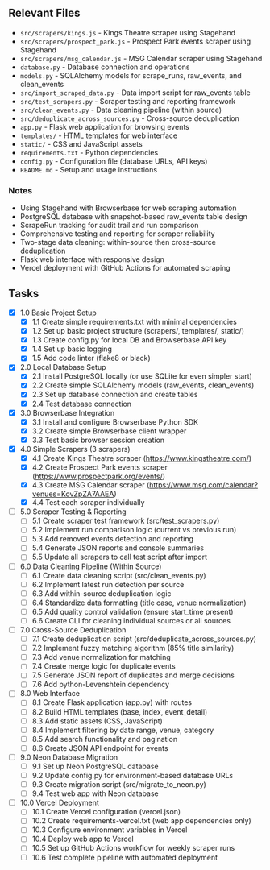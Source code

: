 ## Relevant Files

- `src/scrapers/kings.js` - Kings Theatre scraper using Stagehand
- `src/scrapers/prospect_park.js` - Prospect Park events scraper using Stagehand  
- `src/scrapers/msg_calendar.js` - MSG Calendar scraper using Stagehand
- `database.py` - Database connection and operations
- `models.py` - SQLAlchemy models for scrape_runs, raw_events, and clean_events
- `src/import_scraped_data.py` - Data import script for raw_events table
- `src/test_scrapers.py` - Scraper testing and reporting framework
- `src/clean_events.py` - Data cleaning pipeline (within source)
- `src/deduplicate_across_sources.py` - Cross-source deduplication
- `app.py` - Flask web application for browsing events
- `templates/` - HTML templates for web interface
- `static/` - CSS and JavaScript assets
- `requirements.txt` - Python dependencies
- `config.py` - Configuration file (database URLs, API keys)
- `README.md` - Setup and usage instructions

### Notes

- Using Stagehand with Browserbase for web scraping automation
- PostgreSQL database with snapshot-based raw_events table design
- ScrapeRun tracking for audit trail and run comparison
- Comprehensive testing and reporting for scraper reliability
- Two-stage data cleaning: within-source then cross-source deduplication
- Flask web interface with responsive design
- Vercel deployment with GitHub Actions for automated scraping

## Tasks

- [x] 1.0 Basic Project Setup
  - [x] 1.1 Create simple requirements.txt with minimal dependencies
  - [x] 1.2 Set up basic project structure (scrapers/, templates/, static/)
  - [x] 1.3 Create config.py for local DB and Browserbase API key
  - [x] 1.4 Set up basic logging
  - [x] 1.5 Add code linter (flake8 or black)
- [x] 2.0 Local Database Setup
  - [x] 2.1 Install PostgreSQL locally (or use SQLite for even simpler start)
  - [x] 2.2 Create simple SQLAlchemy models (raw_events, clean_events)
  - [x] 2.3 Set up database connection and create tables
  - [x] 2.4 Test database connection
- [x] 3.0 Browserbase Integration
  - [x] 3.1 Install and configure Browserbase Python SDK
  - [x] 3.2 Create simple Browserbase client wrapper
  - [x] 3.3 Test basic browser session creation
- [x] 4.0 Simple Scrapers (3 scrapers)
  - [x] 4.1 Create Kings Theatre scraper (https://www.kingstheatre.com/)
  - [x] 4.2 Create Prospect Park events scraper (https://www.prospectpark.org/events/)
  - [x] 4.3 Create MSG Calendar scraper (https://www.msg.com/calendar?venues=KovZpZA7AAEA)
  - [x] 4.4 Test each scraper individually
- [ ] 5.0 Scraper Testing & Reporting
  - [ ] 5.1 Create scraper test framework (src/test_scrapers.py)
  - [ ] 5.2 Implement run comparison logic (current vs previous run)
  - [ ] 5.3 Add removed events detection and reporting
  - [ ] 5.4 Generate JSON reports and console summaries
  - [ ] 5.5 Update all scrapers to call test script after import
- [ ] 6.0 Data Cleaning Pipeline (Within Source)
  - [ ] 6.1 Create data cleaning script (src/clean_events.py)
  - [ ] 6.2 Implement latest run detection per source
  - [ ] 6.3 Add within-source deduplication logic
  - [ ] 6.4 Standardize data formatting (title case, venue normalization)
  - [ ] 6.5 Add quality control validation (ensure start_time present)
  - [ ] 6.6 Create CLI for cleaning individual sources or all sources
- [ ] 7.0 Cross-Source Deduplication
  - [ ] 7.1 Create deduplication script (src/deduplicate_across_sources.py)
  - [ ] 7.2 Implement fuzzy matching algorithm (85% title similarity)
  - [ ] 7.3 Add venue normalization for matching
  - [ ] 7.4 Create merge logic for duplicate events
  - [ ] 7.5 Generate JSON report of duplicates and merge decisions
  - [ ] 7.6 Add python-Levenshtein dependency
- [ ] 8.0 Web Interface
  - [ ] 8.1 Create Flask application (app.py) with routes
  - [ ] 8.2 Build HTML templates (base, index, event_detail)
  - [ ] 8.3 Add static assets (CSS, JavaScript)
  - [ ] 8.4 Implement filtering by date range, venue, category
  - [ ] 8.5 Add search functionality and pagination
  - [ ] 8.6 Create JSON API endpoint for events
- [ ] 9.0 Neon Database Migration
  - [ ] 9.1 Set up Neon PostgreSQL database
  - [ ] 9.2 Update config.py for environment-based database URLs
  - [ ] 9.3 Create migration script (src/migrate_to_neon.py)
  - [ ] 9.4 Test web app with Neon database
- [ ] 10.0 Vercel Deployment
  - [ ] 10.1 Create Vercel configuration (vercel.json)
  - [ ] 10.2 Create requirements-vercel.txt (web app dependencies only)
  - [ ] 10.3 Configure environment variables in Vercel
  - [ ] 10.4 Deploy web app to Vercel
  - [ ] 10.5 Set up GitHub Actions workflow for weekly scraper runs
  - [ ] 10.6 Test complete pipeline with automated deployment
